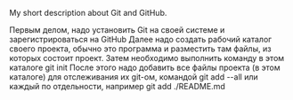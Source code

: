 My short description about Git and GitHub.

Первым делом, надо установить Git на своей системе и зарегистрироваться на GitHub
Далее надо создать рабочий каталог своего проекта, обычно это программа и разместить там файлы, из которых состоит проект.
Затем необходимо выполнить команду в этом каталоге
git init
После этого надо добавить все файлы проекта (в этом каталоге) для отслеживания их git-ом, командой
git add --all
или каждый по отдельности, например
git add ./README.md
